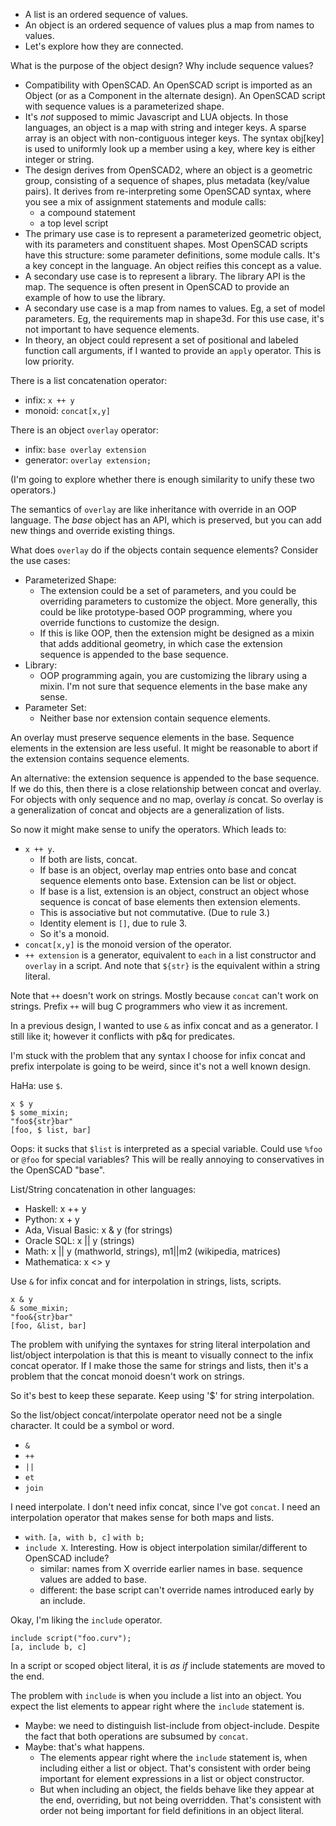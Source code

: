 * A list is an ordered sequence of values.
* An object is an ordered sequence of values plus a map from names to values.
* Let's explore how they are connected.

What is the purpose of the object design? Why include sequence values?
* Compatibility with OpenSCAD. An OpenSCAD script is imported as an Object
  (or as a Component in the alternate design). An OpenSCAD script with sequence
  values is a parameterized shape.
* It's *not* supposed to mimic Javascript and LUA objects.
  In those languages, an object is a map with string and integer keys.
  A sparse array is an object with non-contiguous integer keys.
  The syntax obj[key] is used to uniformly look up a member using a key,
  where key is either integer or string.
* The design derives from OpenSCAD2, where an object is a geometric group,
  consisting of a sequence of shapes, plus metadata (key/value pairs).
  It derives from re-interpreting some OpenSCAD syntax, where you see
  a mix of assignment statements and module calls:
  * a compound statement
  * a top level script
* The primary use case is to represent a parameterized geometric object,
  with its parameters and constituent shapes. Most OpenSCAD scripts have
  this structure: some parameter definitions, some module calls.
  It's a key concept in the language. An object reifies this concept as a value.
* A secondary use case is to represent a library.
  The library API is the map. The sequence is often present in OpenSCAD
  to provide an example of how to use the library.
* A secondary use case is a map from names to values. Eg, a set of model
  parameters. Eg, the requirements map in shape3d. For this use case, it's
  not important to have sequence elements.
* In theory, an object could represent a set of positional and labeled
  function call arguments, if I wanted to provide an `apply` operator.
  This is low priority.

There is a list concatenation operator:
* infix: `x ++ y`
* monoid: `concat[x,y]`

There is an object `overlay` operator:
* infix: `base overlay extension`
* generator: `overlay extension;`

(I'm going to explore whether there is enough similarity to unify these
two operators.)

The semantics of `overlay` are like inheritance with override
in an OOP language. The *base* object has an API, which is preserved,
but you can add new things and override existing things.

What does `overlay` do if the objects contain sequence elements?
Consider the use cases:
* Parameterized Shape:
  * The extension could be a set of parameters, and you could be overriding
    parameters to customize the object. More generally, this could be like
    prototype-based OOP programming, where you override functions to customize
    the design.
  * If this is like OOP, then the extension might be designed as a mixin
    that adds additional geometry, in which case the extension sequence is
    appended to the base sequence.
* Library:
  * OOP programming again, you are customizing the library using a mixin.
    I'm not sure that sequence elements in the base make any sense.
* Parameter Set:
  * Neither base nor extension contain sequence elements.

An overlay must preserve sequence elements in the base.
Sequence elements in the extension are less useful.
It might be reasonable to abort if the extension contains sequence elements.

An alternative: the extension sequence is appended to the base sequence.
If we do this, then there is a close relationship between concat and overlay.
For objects with only sequence and no map, overlay *is* concat.
So overlay is a generalization of concat and objects are a generalization
of lists.

So now it might make sense to unify the operators.
Which leads to:
* `x ++ y`.
   * If both are lists, concat.
   * If base is an object, overlay map entries onto base and concat sequence
     elements onto base. Extension can be list or object.
   * If base is a list, extension is an object,
     construct an object whose sequence is concat of base elements then
     extension elements.
   * This is associative but not commutative. (Due to rule 3.)
   * Identity element is `[]`, due to rule 3.
   * So it's a monoid.
* `concat[x,y]` is the monoid version of the operator.
* `++ extension` is a generator, equivalent to `each` in a list constructor
  and `overlay` in a script. And note that `${str}` is the equivalent within
  a string literal.

Note that `++` doesn't work on strings. Mostly because `concat` can't work
on strings. Prefix `++` will bug C programmers who view it as increment.

In a previous design, I wanted to use `&` as infix concat and as a generator.
I still like it; however it conflicts with p&q for predicates.

I'm stuck with the problem that any syntax I choose for infix concat
and prefix interpolate is going to be weird, since it's not a well known design.

HaHa: use `$`.
```
x $ y
$ some_mixin;
"foo${str}bar"
[foo, $ list, bar] 
```
Oops: it sucks that `$list` is interpreted as a special variable.
Could use `%foo` or `@foo` for special variables?
This will be really annoying to conservatives in the OpenSCAD "base".

List/String concatenation in other languages:
* Haskell: x ++ y
* Python: x + y
* Ada, Visual Basic: x & y (for strings)
* Oracle SQL: x || y (strings)
* Math: x || y (mathworld, strings), m1||m2 (wikipedia, matrices)
* Mathematica: x <> y

Use `&` for infix concat and for interpolation in strings, lists, scripts.
```
x & y
& some_mixin;
"foo&{str}bar"
[foo, &list, bar] 
```

The problem with unifying the syntaxes
for string literal interpolation and list/object interpolation
is that this is meant to visually connect to the infix concat operator.
If I make those the same for strings and lists, then it's a problem that
the concat monoid doesn't work on strings.

So it's best to keep these separate. Keep using '$' for string interpolation.

So the list/object concat/interpolate operator need not be a single character.
It could be a symbol or word.
* `&`
* `++`
* `||`
* `et`
* `join`

I need interpolate. I don't need infix concat, since I've got `concat`.
I need an interpolation operator that makes sense for both maps and lists.
* `with`.
  `[a, with b, c]`
  `with b;`
* `include X`. Interesting. How is object interpolation similar/different to
  OpenSCAD include?
  * similar: names from X override earlier names in base.
    sequence values are added to base.
  * different: the base script can't override names introduced early
    by an include.

Okay, I'm liking the `include` operator.
```
include script("foo.curv");
[a, include b, c]
```
In a script or scoped object literal,
it is *as if* include statements are moved to the end.

The problem with `include` is when you include a list into an object.
You expect the list elements to appear right where the `include` statement is.
* Maybe: we need to distinguish list-include from object-include.
  Despite the fact that both operations are subsumed by `concat`.
* Maybe: that's what happens.
  * The elements appear right where the `include` statement is, when including
    either a list or object. That's consistent with order being important
    for element expressions in a list or object constructor.
  * But when including an object, the fields behave like they appear at the end,
    overriding, but not being overridden. That's consistent with order not
    being important for field definitions in an object literal.
